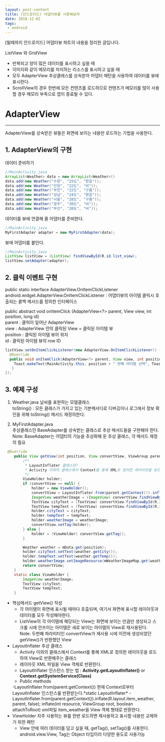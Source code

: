 ```yaml
---
layout: post-content
title: (안드로이드) 어댑터뷰를 사용해보자
date: 2018-12-02
tags:
 - android
---
```


[될때까지 안드로이드] 어댑터뷰 파트의 내용을 정리한 글입니다.

ListView 와 GridView 
- 반복되고 양이 많은 데이터를 표시하고 싶을 때
- 이미지와 같이 메모리를 차지하는 리소스를 표시하고 싶을 때    
- 모두 AdapterView 추상클래스를 상속받아 어댑터 패턴을 사용하여 데이터를 뷰에 표시한다.
- ScrollView의 경우 한번에 모든 컨텐츠를 로드하므로 컨텐츠가 메모리를 많이 사용할 경우 메모리 부족으로 앱이 종료될 수 있다.

# AdapterView
---
AdapterView를 상속받은 뷰들은 화면에 보이는 내용만 로드하는 기법을 사용한다.

## 1. AdapterView의 구현

데이터 준비하기
```java
//MainActivity.java
ArrayList<Weather> data = new ArrayList<Weather>()
data.add(new Weather("수원", "25도", "맑음"));
data.add(new Weather("안양", "22도", "비"));
data.add(new Weather("부천", "22도", "구름"));
data.add(new Weather("성남", "24도", "맑음"));
data.add(new Weather("서울", "28도", "구름"));
data.add(new Weather("광주", "30도", "비"));
data.add(new Weather("부산", "20도", "비"));
```

데이터를 뷰에 연결해 줄 어댑터를 준비한다.

```java
//MainActivity.java
MyFirstAdapter adapter = new MyFirstAdapter(data);
```

뷰에 어댑터를 붙인다.
```java
//MainActivity.java
ListView listView = (ListView) findViewById(R.id.list_view);
listView.setAdapter(adapter);
```

## 2. 클릭 이벤트 구현    
public static interface AdapterView.OnItemClickListener      
<span class="clr-grey">android.widget.AdapterView.OnItemClickListener : 어댑터뷰의 아이템 클릭시 호출되는 콜백 메서드를 정의한 인터페이스</span>

public abstract void onItemClick (AdapterView<?> parent, View view, int position, long id)     
<span class="clr-grey">
parent : 클릭이 일어난 AdapterView    
view : AdapterView 안의 클릭된 View = 클릭된 아이템 뷰    
position : 클릭된 아이템 뷰의 위치    
id : 클릭된 아이템 뷰의 row ID
</span>
```java
listView.setOnItemClickListener(new AdapterView.OnItemClickListener() {
  @Override
  public void onItemClick(AdapterView<?> parent, View view, int position, long id) {
    Toast.makeText(MainActivity.this, position + " 번째 아이템 선택", Toast.LENGTH_SHORT).show();
   }
});
```

## 3. 예제 구성

1. Weather.java
날씨를 표현하는 모델클래스    
<span class="clr-grey"> toString() : 모든 클래스가 가지고 있는 기본메서디로 디버깅이나 로그에서 정보 확인을 위해 toString() 메서드 재정의한다. </span>

2. MyFirstAdapter.java    
추상클래스인 BaseAdapter를 상속받는 클래스로 추상 메서드들을 구현해야 한다.    
<span class="clr-grey"> Note: BaseAdapter는 어댑터의 기능을 추상화해 둔 추상 클래스, 각 메서드 재정의 필요 </span>

```java
 @Override
    public View getView(int position, View convertView, ViewGroup parent) {
        /**
         * LayoutInflater 클래스란?
         * Activity 이외의 클래스에서 Context를 통해 XML로 정의한 레이아웃을 로드하여 View로 반환해주는 클래스
         */
        ViewHolder holder;
        if (convertView == null) {
            holder = new ViewHolder();
            convertView = LayoutInflater.from(parent.getContext()).inflate(R.layout.item_weather, parent, false);
            ImageView weatherImage = (ImageView) convertView.findViewById(R.id.weather_image);
            TextView cityText = (TextView) convertView.findViewById(R.id.city_text);
            TextView tempText = (TextView) convertView.findViewById(R.id.temp_text);
            holder.cityText = cityText;
            holder.tempText = tempText;
            holder.weatherImage = weatherImage;
            convertView.setTag(holder);
        } else {
            holder = (ViewHolder) convertView.getTag();
        }

        Weather weather = mData.get(position);
        holder.cityText.setText(weather.getCity());
        holder.tempText.setText(weather.getTemp());
        holder.weatherImage.setImageResource(mWeatherImageMap.get(weather.getWeather()));
        return convertView;
    }
    static class ViewHolder {
        ImageView weatherImage;
        TextView cityText;
        TextView tempText;
    }
```
* 핵심메서드 getView() 작성    
    - 각 아이템이 화면에 표시될 때마다 호출되며, 여기서 화면에 표시할 레이아웃과 데이터를 모두 작성해야한다.    
    - ListView의 각 아이템에 해당되는 View는 화면에 보이는 만큼만 생성되고 스크롤 시에 안쓰이는 아이템은 새로 보이는 아이템의 View로 재사용된다.    
    <span class="clr-grey"> Note: 두번째 파라미터인 convertView가 재사용 시에 이전에 생성되었던 getView()가 반환했던 View </span>
* LayoutInflater 추상 클래스
    - Activity 이외의 클래스에서 Context를 통해 XML로 정의한 레이아웃을 로드하여 View로 반환해주는 클래스
    - 레이아웃 XML 파일을 View 객체로 반환한다.
    - LayoutInflater 인스턴스 받는 법 : **Activity.getLayoutInflater()** or **Context.getSystemService(Class)**
    - Public methods    
    <span class="clr-grey">
	    -LayoutInflater.from(parent.getContext())    
		현재 Context로부터 LayoutInflater 인스턴스를 반환받는다.*static LayoutInflater*    
        -LayoutInflater.from(parent.getContext()).inflate(R.layout.item_weather, parent, false);    
    	inflate(int resource, ViewGroup root, boolean attachToRoot)    
        xml파일 item_weather을 View 객체 형태로 반환한다.
    </span>
* ViewHolder
자주 사용하는 뷰를 한번 로드하면 재사용하고 표시할 내용만 교체하기 위한 패턴
    - View 안에 여러 데이터를 담고 싶을 때, getTag(), setTag()를 사용한다.    
    <span class="clr-grey">android.view.View, Tag는 Object 타입이라 다양한 용도로 사용가능</span>